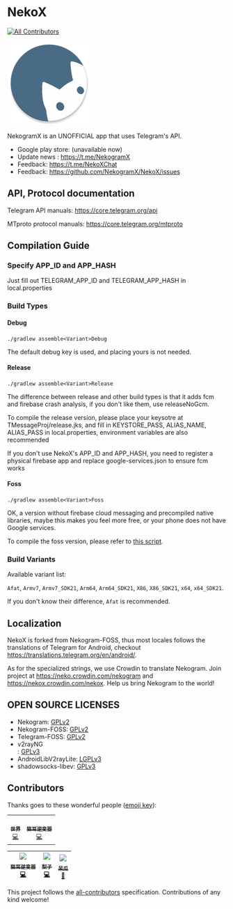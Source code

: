 # NekoX
<!-- ALL-CONTRIBUTORS-BADGE:START - Do not remove or modify this section -->
[![All Contributors](https://img.shields.io/badge/all_contributors-2-orange.svg?style=flat-square)](#contributors-)
<!-- ALL-CONTRIBUTORS-BADGE:END -->
![Logo](https://raw.githubusercontent.com/NekogramX/NekoX/master/TMessagesProj/src/main/res/mipmap-xxxhdpi/ic_launcher.png)  

NekogramX is an UNOFFICIAL app that uses Telegram's API.

- Google play store: (unavailable now)
- Update news : https://t.me/NekogramX
- Feedback: https://t.me/NekoXChat
- Feedback: https://github.com/NekogramX/NekoX/issues

## API, Protocol documentation

Telegram API manuals: https://core.telegram.org/api

MTproto protocol manuals: https://core.telegram.org/mtproto

## Compilation Guide

### Specify APP_ID and APP_HASH

Just fill out TELEGRAM_APP_ID and TELEGRAM_APP_HASH in local.properties

### Build Types

#### Debug

`./gradlew assemble<Variant>Debug`

The default debug key is used, and placing yours is not needed.

#### Release

`./gradlew assemble<Variant>Release`

The difference between release and other build types is that it adds fcm and firebase crash analysis, if you don't like them, use releaseNoGcm.

To compile the release version, please place your keysotre at TMessageProj/release.jks, and fill in KEYSTORE_PASS, ALIAS_NAME, ALIAS_PASS in local.properties, environment variables are also recommended

If you don't use NekoX's APP_ID and APP_HASH, you need to register a physical firebase app and replace google-services.json to ensure fcm works

#### Foss

`./gradlew assemble<Variant>Foss`

OK, a version without firebase cloud messaging and precompiled native libraries, maybe this makes you feel more free, or your phone does not have Google services.

To compile the foss version, please refer to [this script](.github/workflows/release.yml).

### Build Variants

Available variant list:

`Afat`, `Armv7`, `Armv7_SDK21`, `Arm64`, `Arm64_SDK21`, `X86`, `X86_SDK21`, `x64`, `x64_SDK21`.

If you don't know their difference, `Afat` is recommended.


## Localization

NekoX is forked from Nekogram-FOSS, thus most locales follows the translations of Telegram for Android, checkout https://translations.telegram.org/en/android/.

As for the specialized strings, we use Crowdin to translate Nekogram. Join project at https://neko.crowdin.com/nekogram and https://nekox.crowdin.com/nekox. Help us bring Nekogram to the world!

## OPEN SOURCE LICENSES

<ul>
    <li>Nekogram: <a href="https://github.com/Nekogram/Nekogram/blob/master/LICENSE">GPLv2</a></li>
    <li>Nekogram-FOSS: <a href="https://github.com/NekoInverter/Nekogram-FOSS/blob/master/LICENSE">GPLv2</a></li>
    <li>Telegram-FOSS: <a href="https://github.com/Telegram-FOSS-Team/Telegram-FOSS/blob/master/LICENSE">GPLv2</a></li>
    <li>v2rayNG</li>: <a href="https://github.com/2dust/v2rayNG/blob/master/LICENSE">GPLv3</a></li>
    <li>AndroidLibV2rayLite: <a href="https://github.com/2dust/AndroidLibV2rayLite/blob/master/LICENSE">LGPLv3</a></li>
    <li>shadowsocks-libev: <a href="https://github.com/shadowsocks/shadowsocks-libev/blob/master/LICENSE">GPLv3</a></li>
</ul>

## Contributors

Thanks goes to these wonderful people ([emoji key](https://allcontributors.org/docs/en/emoji-key)):
<!-- ALL-CONTRIBUTORS-LIST:START - Do not remove or modify this section -->
<!-- prettier-ignore-start -->
<!-- markdownlint-disable -->
<table>
  <tr>
    <td align="center"><a href="https://nekox.me"><img src="https://avatars3.githubusercontent.com/u/56506714?v=4" width="100px;" alt=""/><br /><sub><b>世界</b></sub></a><br /><a href="https://github.com/NekogramX/NekoX/commits?author=nekohasekai" title="Code">💻</a></td>
    <td align="center"><a href="https://github.com/NekoInverter"><img src="https://avatars2.githubusercontent.com/u/42698724?v=4" width="100px;" alt=""/><br /><sub><b>猫耳逆变器</b></sub></a><br /><a href="https://github.com/NekogramX/NekoX/commits?author=NekoInverter" title="Code">💻</a></td>
  </tr>
</table>

<!-- markdownlint-enable -->
<!-- prettier-ignore-end -->
<!-- ALL-CONTRIBUTORS-LIST:END -->

<!-- ALL-CONTRIBUTORS-LIST:START - Do not remove or modify this section -->
| [<img src="https://avatars2.githubusercontent.com/u/42698724?s=460&v=4" width="80px;"/><br /><sub>猫耳逆变器</sub>](https://github.com/NekoInverter)<br />[💻](https://github.com/Nekogram/Nekogram/commits?author=NekoInverter "Code") | [<img src="https://avatars1.githubusercontent.com/u/18373361?s=460&v=4" width="80px;"/><br /><sub>梨子</sub>](https://github.com/rikakomoe)<br />[💻](https://github.com/Nekogram/Nekogram/commits?author=rikakomoe "Code") | [<img src="https://i.loli.net/2020/01/17/e9Z5zkG7lNwUBPE.jpg" width="80px;"/><br /><sub>呆瓜</sub>](https://t.me/Duang)<br /> [🎨](#design-duang "Design") |
| :---: | :---: | :---: |
<!-- ALL-CONTRIBUTORS-LIST:END -->

This project follows the [all-contributors](https://github.com/kentcdodds/all-contributors) specification. Contributions of any kind welcome!